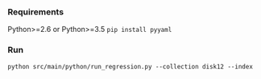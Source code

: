 ### Requirements

Python>=2.6 or Python>=3.5
`pip install pyyaml`

### Run

```
python src/main/python/run_regression.py --collection disk12 --index
```
